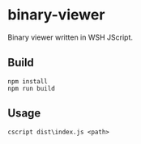 # binary-viewer

Binary viewer written in WSH JScript.

## Build

```
npm install
npm run build
```

## Usage

```
cscript dist\index.js <path>
```
